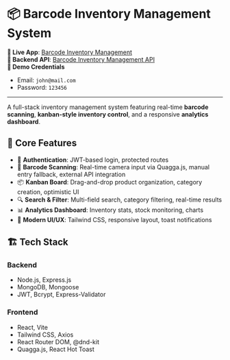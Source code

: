 # 📦 Barcode Inventory Management System

**🔗 Live App**: [Barcode Inventory Management](https://barcode-inventory-management-r4ak.vercel.app)  
**🔗 Backend API**: [Barcode Inventory Management API](https://barcode-inventory-management.onrender.com)  
**🧪 Demo Credentials**  
- Email: `john@mail.com`  
- Password: `123456`  

---

A full-stack inventory management system featuring real-time **barcode scanning**, **kanban-style inventory control**, and a responsive **analytics dashboard**.

## 🚀 Core Features

- 🔐 **Authentication**: JWT-based login, protected routes
- 📱 **Barcode Scanning**: Real-time camera input via Quagga.js, manual entry fallback, external API integration
- 📦 **Kanban Board**: Drag-and-drop product organization, category creation, optimistic UI
- 🔍 **Search & Filter**: Multi-field search, category filtering, real-time results
- 📊 **Analytics Dashboard**: Inventory stats, stock monitoring, charts
- 🎨 **Modern UI/UX**: Tailwind CSS, responsive layout, toast notifications

## 🏗️ Tech Stack

### Backend
- Node.js, Express.js
- MongoDB, Mongoose
- JWT, Bcrypt, Express-Validator

### Frontend
- React, Vite
- Tailwind CSS, Axios
- React Router DOM, @dnd-kit
- Quagga.js, React Hot Toast